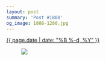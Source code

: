 ```yaml
---
layout: post
summary: 'Post #1808'
og_image: 1808-1280.jpg
---
```


<p>
 <time>
  <a href="/1808">
   {{ page.date | date: "%B %-d, %Y" }}
  </a>
 </time>
 <a href="/1808">
  <figure data-taken="8/15/2023">
   <img sizes="(min-width: 700px) 50vw, calc(100vw - 2rem)" src="{{ site.assets_url }}/1808-640.jpg" srcset="{{ site.assets_url }}/1808-320.jpg 320w, {{ site.assets_url }}/1808-640.jpg 640w, {{ site.assets_url }}/1808-960.jpg 960w, {{ site.assets_url }}/1808-1280.jpg 1280w"/>
  </figure>
 </a>
</p>
